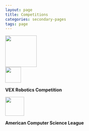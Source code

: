 ```yaml
---
layout: page
title: Competitions
categories: secondary-pages
tags: page
---
```


<div class="card">
        <img src="{{ site.baseurl }}/assets/usaco_logo.png" height="100px" onClick="window.location.href='{{ site.baseurl }}//tertiary-pages/2021/01/26/USACO.html'"/>
        <!--<p><strong>USACO</strong></p>-->
</div>
<div class="card">
        <img src="{{ site.baseurl }}/assets/vex_logo.png" height="50px"/>
        <p><strong>VEX Robotics Competition</strong></p>
</div>
<div class="card">
        <img src="{{ site.baseurl }}/assets/ACSL_logo.svg" height="60px"/>
        <p><strong>American Computer Science League</strong></p>
</div>
